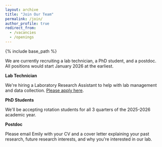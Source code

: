 ```yaml
---
layout: archive
title: "Join Our Team"
permalink: /join/
author_profile: true
redirect_from: 
  - /vacancies
  - /openings
---
```


{% include base_path %}

We are currently recruiting a lab technician, a PhD student, and a postdoc. All positions would start January 2026 at the earliest.

**Lab Technician**

We're hiring a Laboratory Research Assistant to help with lab management and data collection. [Please apply here](https://umb.taleo.net/careersection/jobdetail.ftl?job=250000IZ&lang=en).

**PhD Students**

We'll be accepting rotation students for all 3 quarters of the 2025-2026 academic year.

**Postdoc**

Please email Emily with your CV and a cover letter explaining your past research, future research interests, and why you're interested in our lab.